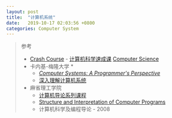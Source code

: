 ```yaml
---
layout: post
title:  "计算机系统"
date:   2019-10-17 02:03:56 +0800
categories: Computer System
---
```


> 参考
>
> * [Crash Course](https://www.youtube.com/channel/UCX6b17PVsYBQ0ip5gyeme-Q) - [计算机科学速成课](https://www.bilibili.com/video/av21376839)  [Computer Science](https://www.youtube.com/playlist?list=PL8dPuuaLjXtNlUrzyH5r6jN9ulIgZBpdo)
>* 卡内基-梅隆大学
>   * 
>   * *[Computer Systems: A Programmer's Perspective](http://www.csapp.cs.cmu.edu/)*
>   * [深入理解计算机系统](https://item.jd.com/12006637.html)
> * 麻省理工学院
>   * [计算机导论系列课程](https://ocw.mit.edu/courses/intro-programming/)
>   * [Structure and Interpretation of Computer Programs](https://mitpress.mit.edu/sites/default/files/sicp/index.html)
>   * 计算机科学及编程导论 - 2008 